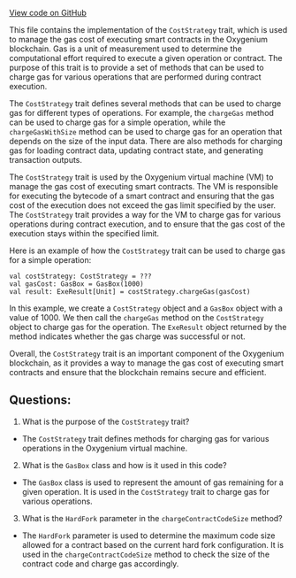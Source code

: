 [View code on GitHub](https://github.com/oxygenium/oxygenium/protocol/src/main/scala/org/oxygenium/protocol/vm/CostStrategy.scala)

This file contains the implementation of the `CostStrategy` trait, which is used to manage the gas cost of executing smart contracts in the Oxygenium blockchain. Gas is a unit of measurement used to determine the computational effort required to execute a given operation or contract. The purpose of this trait is to provide a set of methods that can be used to charge gas for various operations that are performed during contract execution.

The `CostStrategy` trait defines several methods that can be used to charge gas for different types of operations. For example, the `chargeGas` method can be used to charge gas for a simple operation, while the `chargeGasWithSize` method can be used to charge gas for an operation that depends on the size of the input data. There are also methods for charging gas for loading contract data, updating contract state, and generating transaction outputs.

The `CostStrategy` trait is used by the Oxygenium virtual machine (VM) to manage the gas cost of executing smart contracts. The VM is responsible for executing the bytecode of a smart contract and ensuring that the gas cost of the execution does not exceed the gas limit specified by the user. The `CostStrategy` trait provides a way for the VM to charge gas for various operations during contract execution, and to ensure that the gas cost of the execution stays within the specified limit.

Here is an example of how the `CostStrategy` trait can be used to charge gas for a simple operation:

```
val costStrategy: CostStrategy = ???
val gasCost: GasBox = GasBox(1000)
val result: ExeResult[Unit] = costStrategy.chargeGas(gasCost)
```

In this example, we create a `CostStrategy` object and a `GasBox` object with a value of 1000. We then call the `chargeGas` method on the `CostStrategy` object to charge gas for the operation. The `ExeResult` object returned by the method indicates whether the gas charge was successful or not.

Overall, the `CostStrategy` trait is an important component of the Oxygenium blockchain, as it provides a way to manage the gas cost of executing smart contracts and ensure that the blockchain remains secure and efficient.
## Questions: 
 1. What is the purpose of the `CostStrategy` trait?
- The `CostStrategy` trait defines methods for charging gas for various operations in the Oxygenium virtual machine.

2. What is the `GasBox` class and how is it used in this code?
- The `GasBox` class is used to represent the amount of gas remaining for a given operation. It is used in the `CostStrategy` trait to charge gas for various operations.

3. What is the `HardFork` parameter in the `chargeContractCodeSize` method?
- The `HardFork` parameter is used to determine the maximum code size allowed for a contract based on the current hard fork configuration. It is used in the `chargeContractCodeSize` method to check the size of the contract code and charge gas accordingly.